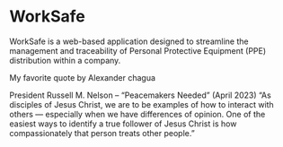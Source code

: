 # WorkSafe
WorkSafe is a web-based application designed to streamline the management and traceability of Personal Protective Equipment (PPE) distribution within a company. 

My favorite quote by Alexander chagua

President Russell M. Nelson – “Peacemakers Needed” (April 2023)
“As disciples of Jesus Christ, we are to be examples of how to interact with others — especially when we have differences of opinion. One of the easiest ways to identify a true follower of Jesus Christ is how compassionately that person treats other people.”